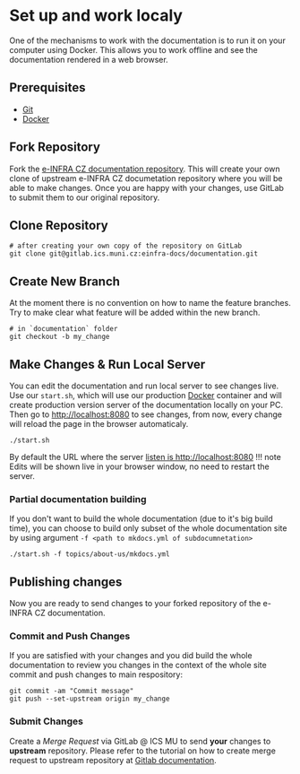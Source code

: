 # Set up and work localy

One of the mechanisms to work with the documentation is to run it on your computer using Docker. This allows you to work offline and see the documentation rendered in a web browser.

## Prerequisites
- [Git][1]
- [Docker][2]

## Fork Repository
Fork the [e-INFRA CZ documentation repository][3]. This will create your own clone of upstream e-INFRA CZ documetation repository where you will be able to make changes. Once you are happy with your changes, use GitLab to submit them to our original repository.

## Clone Repository

```console
# after creating your own copy of the repository on GitLab
git clone git@gitlab.ics.muni.cz:einfra-docs/documentation.git
```

## Create New Branch

At the moment there is no convention on how to name the feature branches. Try to make clear what feature will be added within the new branch.

```console
# in `documentation` folder
git checkout -b my_change
```

## Make Changes & Run Local Server

You can edit the documentation and run local server to see changes live. Use our `start.sh`, which will use our production [Docker][2] container and will create production version server of the documentation locally on your PC. Then go to [http://localhost:8080][4] to see changes, from now, every change will reload the page in the browser automaticaly.
```console
./start.sh
```

By default the URL where the server [listen is http://localhost:8080][4]
!!! note
    Edits will be shown live in your browser window, no need to restart the server.

### Partial documentation building

If you don't want to build the whole documentation (due to it's big build time), you can choose to build only subset of the whole documentation site by using argument `-f <path to mkdocs.yml of subdocumnetation>`
```console
./start.sh -f topics/about-us/mkdocs.yml
```

## Publishing changes

Now you are ready to send changes to your forked repository of the e-INFRA CZ documentation.
### Commit and Push Changes

If you are satisfied with your changes and you did build the whole documentation to review you changes in the context of the whole site commit and push changes to main respository:

```console
git commit -am "Commit message"
git push --set-upstream origin my_change
```

### Submit Changes

Create a *Merge Request* via GitLab @ ICS MU to send __your__ changes to __upstream__ repository. Please refer to the tutorial on how to create merge request to upstream repository at [Gitlab documentation][5]. 

[1]: https://git-scm.com/downloads
[2]: https://docs.docker.com/get-docker/
[3]: https://gitlab.ics.muni.cz/einfra-docs/documentation
[4]: http://localhost:8080
[5]: https://docs.gitlab.com/ee/user/project/repository/forking_workflow.html#merging-upstream